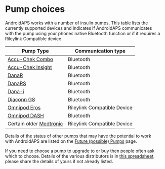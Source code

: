 # Pump choices

AndroidAPS works with a number of insulin pumps.  This table lists the currently supported devices and indicates if AndroidAPS communicates with the pump using your phones native Bluetooth function or if it requires a Rileylink Compatible device. 


| Pump Type  | Communication type |
| ------------- | ------------- |
| [Accu-Chek Combo](../Configuration/Accu-Chek-Combo-Pump.md)  | Bluetooth  |
| [Accu-Chek Insight](../Configuration/Accu-Chek-Insight-Pump.md) | Bluetooth  |
| [DanaR](../Configuration/DanaR-Insulin-Pump.md) | Bluetooth |
| [DanaRS](../Configuration/DanaRS-Insulin-Pump.md) | Bluetooth  |
| [Dana-i](../Configuration/DanaRS-Insulin-Pump.md) | Bluetooth  |
| [Diaconn G8 ](../Configuration/DiaconnG8.rst)  | Bluetooth |
| [Omnipod Eros](../Configuration/OmnipodEros.rst)  | Rileylink Compatible Device   |
| [Omnipod DASH](../Configuration/OmnipodDASH.md)  | Bluetooth |
| Certain older [Medtronic](../Configuration/MedtronicPump.md)| Rileylink Compatible Device  |

Details of the status of other pumps that may have the potential to work with AndroidAPS are listed on the [Future (possible) Pumps](Future-possible-Pump-Drivers.md) page.

If you need to choose a pump to upgrade to or buy then people often ask which to choose. Details of the various distributors is in [this spreadsheet](https://drive.google.com/open?id=1CRfmmjA-0h_9nkRViP3J9FyflT9eu-a8HeMrhrKzKz0), please share the details of yours if not already listed.
